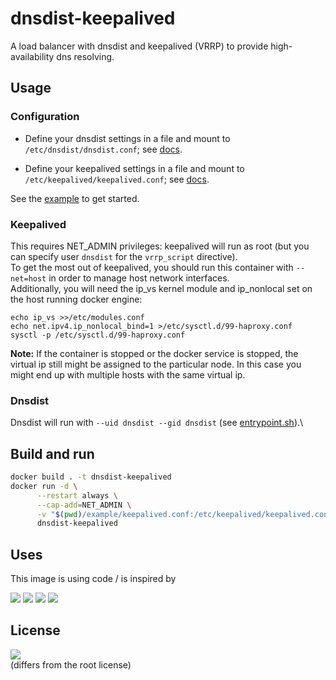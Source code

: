 # dnsdist-keepalived
A load balancer with dnsdist and keepalived (VRRP) to provide high-availability dns resolving.

## Usage

### Configuration

* Define your dnsdist settings in a file and mount to `/etc/dnsdist/dnsdist.conf`; see [docs](https://www.dnsdist.org/).

* Define your keepalived settings in a file and mount to `/etc/keepalived/keepalived.conf`; see [docs](https://www.mankier.com/5/keepalived.conf).

See the [example](./example) to get started.

### Keepalived
This requires NET_ADMIN privileges: keepalived will run as root (but you can specify user `dnsdist` for the `vrrp_script` directive).\
To get the most out of keepalived, you should run this container with `--net=host` in order to manage host network interfaces.\
Additionally, you will need the ip_vs kernel module and ip_nonlocal set on the host running docker engine:
```
echo ip_vs >>/etc/modules.conf
echo net.ipv4.ip_nonlocal_bind=1 >/etc/sysctl.d/99-haproxy.conf
sysctl -p /etc/sysctl.d/99-haproxy.conf
```

**Note:** If the container is stopped or the docker service is stopped, the virtual ip still might be assigned to the particular node.
In this case you might end up with multiple hosts with the same virtual ip.

### Dnsdist
Dnsdist will run with `--uid dnsdist --gid dnsdist` (see [entrypoint.sh](./entrypoint.sh)).\


## Build and run 
```bash
docker build . -t dnsdist-keepalived
docker run -d \
      --restart always \
      --cap-add=NET_ADMIN \
      -v "$(pwd)/example/keepalived.conf:/etc/keepalived/keepalived.conf" \
      dnsdist-keepalived
```

## Uses
This image is using code / is inspired by

[![](https://img.shields.io/badge/code-acassen%2Fkeepalived-blue.svg)](https://github.com/acassen/keepalived "Code repo")
[![](https://img.shields.io/badge/code-PowerDNS%2Fpdns-blue.svg)](https://github.com/PowerDNS/pdns "Code repo")
[![](https://img.shields.io/badge/code-tcely%2Fdnsdist-blue.svg)](https://github.com/tcely/dockerhub-powerdns "Code repo")
[![](https://img.shields.io/badge/image-instantlinux%2Fhaproxy--keepalived-blue.svg)](https://hub.docker.com/r/instantlinux/haproxy-keepalived "Docker image")

## License
[![](https://img.shields.io/badge/license-GPL--2.0-red.svg)](https://choosealicense.com/licenses/gpl-2.0/ "License badge")\
(differs from the root license)
